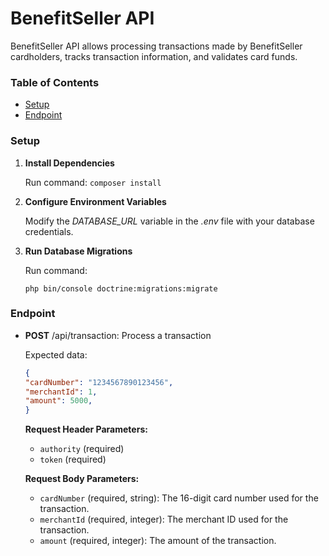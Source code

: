 # BenefitSeller API

BenefitSeller API allows processing transactions made by BenefitSeller cardholders, tracks transaction information, and validates card funds.

### Table of Contents

- [Setup](#setup)
- [Endpoint](#endpoint)

### Setup

1. **Install Dependencies**

    Run command: ```composer install```


2. **Configure Environment Variables**

   Modify the _DATABASE_URL_ variable in the _.env_ file with your database credentials.


3. **Run Database Migrations**

    Run command:

    ```php bin/console doctrine:migrations:migrate```

### Endpoint

* **POST** /api/transaction:
  Process a transaction

  Expected data:

    ```json 
    {
    "cardNumber": "1234567890123456",
    "merchantId": 1,
    "amount": 5000,
    }
    ```
  
    **Request Header Parameters:**

    - `authority` (required)
    - `token` (required)

    **Request Body Parameters:**

    - `cardNumber` (required, string): The 16-digit card number used for the transaction.
    - `merchantId` (required, integer): The merchant ID used for the transaction.
    - `amount` (required, integer): The amount of the transaction.

